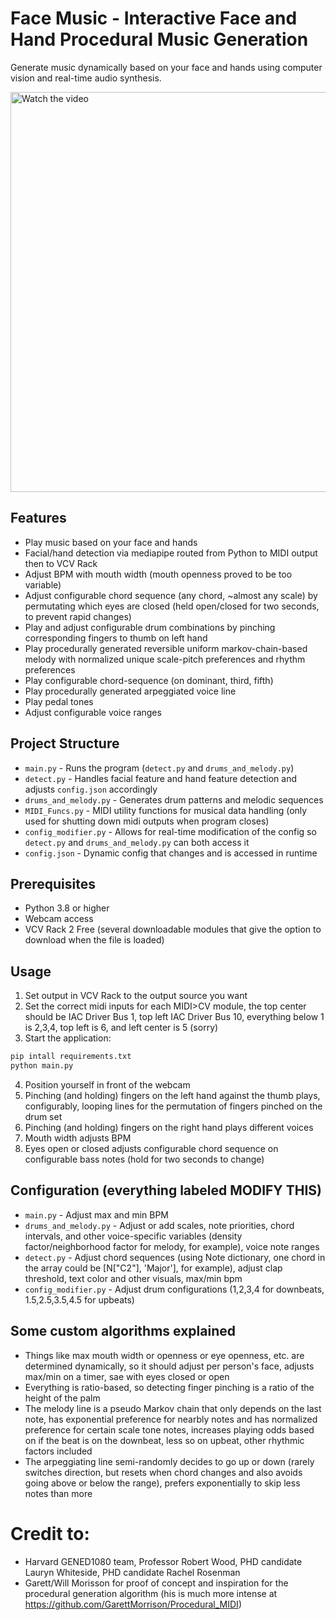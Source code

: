 # Face Music - Interactive Face and Hand Procedural Music Generation

Generate music dynamically based on your face and hands using computer vision and real-time audio synthesis.

<a href="https://www.youtube.com/watch?v=0CHTdzLosq8" target="_blank">
  <img src="https://img.youtube.com/vi/0CHTdzLosq8/0.jpg" alt="Watch the video" width="640" />
</a>

## Features

- Play music based on your face and hands
- Facial/hand detection via mediapipe routed from Python to MIDI output then to VCV Rack
- Adjust BPM with mouth width (mouth openness proved to be too variable)
- Adjust configurable chord sequence (any chord, ~almost any scale) by permutating which eyes are closed (held open/closed for two seconds, to prevent rapid changes)
- Play and adjust configurable drum combinations by pinching corresponding fingers to thumb on left hand
- Play procedurally generated reversible uniform markov-chain-based melody with normalized unique scale-pitch preferences and rhythm preferences
- Play configurable chord-sequence (on dominant, third, fifth)
- Play procedurally generated arpeggiated voice line
- Play pedal tones
- Adjust configurable voice ranges

## Project Structure

- `main.py` - Runs the program (`detect.py` and `drums_and_melody.py`)
- `detect.py` - Handles facial feature and hand feature detection and adjusts `config.json` accordingly
- `drums_and_melody.py` - Generates drum patterns and melodic sequences
- `MIDI_Funcs.py` - MIDI utility functions for musical data handling (only used for shutting down midi outputs when program closes)
- `config_modifier.py` - Allows for real-time modification of the config so `detect.py` and `drums_and_melody.py` can both access it
- `config.json` - Dynamic config that changes and is accessed in runtime

## Prerequisites

- Python 3.8 or higher
- Webcam access
- VCV Rack 2 Free (several downloadable modules that give the option to download when the file is loaded)

## Usage

1. Set output in VCV Rack to the output source you want
2. Set the correct midi inputs for each MIDI>CV module, the top center should be IAC Driver Bus 1, top left IAC Driver Bus 10, everything below 1 is 2,3,4, top left is 6, and left center is 5 (sorry)
3. Start the application:
```bash
pip intall requirements.txt
python main.py
```
4. Position yourself in front of the webcam
5. Pinching (and holding) fingers on the left hand against the thumb plays, configurably, looping lines for the permutation of fingers pinched on the drum set
6. Pinching (and holding) fingers on the right hand plays different voices
7. Mouth width adjusts BPM
8. Eyes open or closed adjusts configurable chord sequence on configurable bass notes (hold for two seconds to change)

## Configuration (everything labeled MODIFY THIS)

- `main.py` - Adjust max and min BPM
- `drums_and_melody.py` - Adjust or add scales, note priorities, chord intervals, and other voice-specific variables (density factor/neighborhood factor for melody, for example), voice note ranges
- `detect.py` - Adjust chord sequences (using Note dictionary, one chord in the array could be [N["C2"], 'Major'], for example), adjust clap threshold, text color and other visuals, max/min bpm
- `config_modifier.py` - Adjust drum configurations (1,2,3,4 for downbeats, 1.5,2.5,3.5,4.5 for upbeats)

## Some custom algorithms explained
- Things like max mouth width or openness or eye openness, etc. are determined dynamically, so it should adjust per person's face, adjusts max/min on a timer, sae with eyes closed or open
- Everything is ratio-based, so detecting finger pinching is a ratio of the height of the palm
- The melody line is a pseudo Markov chain that only depends on the last note, has exponential preference for nearbly notes and has normalized preference for certain scale tone notes, increases playing odds based on if the beat is on the downbeat, less so on upbeat, other rhythmic factors included
- The arpeggiating line semi-randomly decides to go up or down (rarely switches direction, but resets when chord changes and also avoids going above or below the range), prefers exponentially to skip less notes than more

# Credit to:
- Harvard GENED1080 team, Professor Robert Wood, PHD candidate Lauryn Whiteside, PHD candidate Rachel Rosenman
- Garett/Will Morisson for proof of concept and inspiration for the procedural generation algorithm (his is much more intense at https://github.com/GarettMorrison/Procedural_MIDI)


